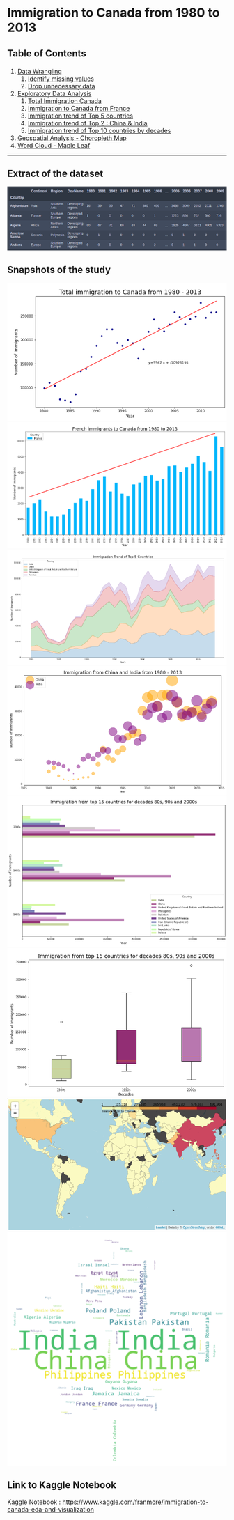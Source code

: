 # Immigration to Canada from 1980 to 2013

## Table of Contents

<div class="alert alert-block alert-info" style="margin-top: 20px">

1. [Data Wrangling](#data_wrangling)
    1. [Identify missing values](#missing_v)
    2. [Drop unnecessary data](#drop_data)
2. [Exploratory Data Analysis](#exploratory_da)
    1. [Total Immigration Canada](#total_immigration)
    2. [Immigration to Canada from France](#immigration_france)
    3. [Immigration trend of Top 5 countries](#immigration_top5)
    4. [Immigration trend of Top 2 : China & India](#immigration_ci)
    5. [Immigration trend of Top 10 countries by decades](#immigration_decades)
3. [Geospatial Analysis - Choropleth Map](#geospatial_analysis)
4. [Word Cloud - Maple Leaf](#ml_word_cloud)
<hr>

## Extract of the dataset
![canada_immigration-dataset-extract](Snapshots/extract_ds_canada.png)

## Snapshots of the study
![total-immigration](Snapshots/snap_1.png)
![french-immigrants](Snapshots/snap_2.png)
![immigration-trend-top5](Snapshots/snap_3.png)
![immigration-china-india](Snapshots/snap_4.png)
![immigration-top15](Snapshots/snap_5.png)
![immigration-trend-top15-boxplot](Snapshots/snap_6.png)
![choropleth-map](Snapshots/snap_7.png)
![wordcloud-maple-leaf](Snapshots/snap_8.png)

## Link to Kaggle Notebook
Kaggle Notebook : <https://www.kaggle.com/franmore/immigration-to-canada-eda-and-visualization>
